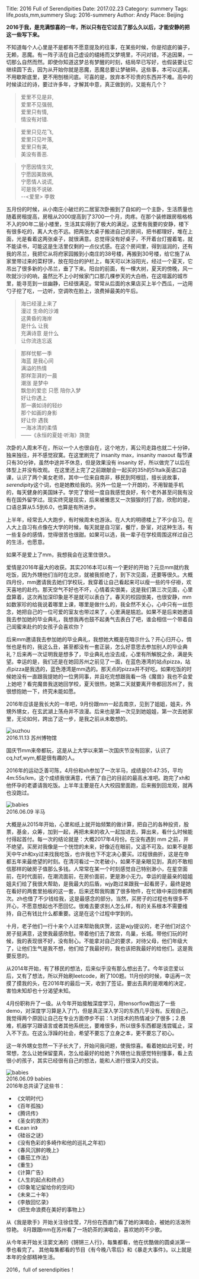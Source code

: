 Title: 2016 Full of Serendipities
Date: 2017.02.23
Category: summery
Tags: life,posts,mm,summery
Slug: 2016-summery
Author: Andy
Place: Beijing

**2016于我，是充满惊喜的一年，所以只有在它过去了那么久以后，才能安静的把这一些写下来。**

不知道每个人心里是不是都有不愿意提及的往事，在某些时候，你是彻底的骗子，无赖，恶魔。有一阵子活在自己虚设的缱绻而又梦境里，不问对错，不追因果，一切那么自然而然。即使你知道这梦总有梦醒的时刻，结局早已写好，也假装要让它继续圆下去，因为从开始你就是恶魔，恶魔总要让梦破碎。这些事，本可以远离，不用歇斯底里，更不用刨根问底。可喜的是，放弃本不珍贵的东西并不难。高中的时候读过的诗，要过许多年，才解其中意，真正做到的，又能有几个？

>爱里不见是非,  
>爱里不见强弱,  
>爱里只有情,  
>情没有对错.   

>爱里只见花飞,  
>爱里只见叶落,  
>爱里只有美,  
>美没有善恶.  

>宁愿因情生灾,  
>宁愿因美致祸,  
>宁愿情人说谎,  
>可是我不说破.  
>--<爱里> 李敖


五月份的时候，从小南庄小破烂的二居室次卧搬到了自如的一个主卧，生活质量也随着房租提高，房租从2000提高到了3700一个月，肉疼。在那个装修跟房租格格不入的90年二层小楼里，生活其实得到了极大的满足。这里有我要的安静，楼下有很多吃的，离人大也不远。把两张大桌子搬进自己的房间，把书都理好，堆在上面，光是看着这两张桌子，就很满意。总觉得没有好桌子，不开着台灯握着笔，就不能读书，可能这是生活里仅剩的一点仪式感。在这个房间里，得到滋润的，还有我的吊兰，我把它从将府家园搬到小南庄的38号楼，再搬到30号楼，给它施了从家里带过来的菜籽饼，放在阳台的护栏上，每天可以沐浴阳光，经过一个夏天，它吊出了很多新的小吊兰，垂了下来。阳台的前面，有一棵大树，夏天的傍晚，风一吹就沙沙的响，虽然比不上小时候家门口那几棵参天的大白杨，在这喧嚣的城市里，能寻觅到一丝幽静，已经很满足。常常从后面的水果店买上半个西瓜，一边用勺子挖了吃，一边听，空调吹在脸上，浪费掉最美的午后。

>海已经漫上来了  
>漫过 生命的沙滩  
>这黄昏的海岸  
>是什么 让我  
>充满诗意 是什么   
>让你流连忘返

>那样忧郁一季  
>海蓝 是我心间  
>满溢的热情  
>那样澎湃的一晨  
>潮涨 是梦中  
>飘忽的爱恋 
>只愿 陪你入梦  
>好让你遇上  
>那一袭如诗的轻纱  
>那个如画的身影  
>好让你 遇我  
>一海冰清的柔情  
>——《永恒的夏娃·听海》旖旎

次卧的人周末不在，所以一个人也很自在，这个地方，离公司走路也就二十分钟，独来独往，并不感觉寂寞。在这里刷完了 insanity max，insanity maxout 每节课只有30分钟，虽然中途并不休息，但是效果没有 insanity 好，所以做完了以后在体型上并没有改观。 在这里还上完了之前跟献会一起买的35h的51talk英语口语课，认识了两个美女老师，其中一位来自南非，移民到阿根廷，擅长说故事，*serendipity*这个词，也是她教给我的。另外一位是一个开朗的，不用智能手机的，每天健身的美国妹子。学完了曾经一度自我感觉良好，有个老外甚至问我有没有在国外留学过。现实终究是现实，后来被雅思又一次狠狠的打了脸，欣慰的是，口语总算从5.5到6.0，也算是有所进步。

上半年，经常去人大跑步，有时候周末也游泳。在人大的明德楼上了不少自习。在人大上自习有点像在大学的时候，每天就是自习室，餐厅，卧室，对这种生活，有一些复杂的感情，觉得很苦也很甜。如果可以选，我一辈子在学校周围这样过自己的生活，也愿意。

如果不是爱上了mm，我想我会在这里住很久。

爱情是2016年最大的收获。其实2016本可以有一个更好的开始？元旦mm就约我吃饭，因为外甥他们当时在北京，就被我拒绝了，到下次见面，还要等很久。大概四月份，mm邀请我去她们学校玩，我穿着让自己看起来可以瘦一些的牛仔褂，欢天喜地的赴约。那天空气不好也不坏，心情着实很美，这是我们第三次见面，心里盘算着，这次再加深印象是不是就可以表白了。春天的校园很美，也很安静，mm如数家珍的给我说着哪里上课，哪里是做什么的，我全然不关心，心中只有一丝怨念，她把自己的一位可爱的室友也带过来了，心里满是尴尬。如果不是后来她邀请我去参加她的毕业典礼，我想我再也鼓不起勇气去表白了吧，谁会相信一个带着自己闺蜜来赴约的女孩子会喜欢你？

后来mm邀请我去参加她的毕业典礼，我想她大概是在暗示什么？开心归开心，惆怅也是有的，我这么丑，甚至都没有一套正装，怎么好意思去参加别人的毕业典礼？后来再一次证明我是想多了，毕业典礼也没去成，心里有所解脱之余，满是失望。幸运的是，我们还是在她回苏州之前见了一面，在蓝色港湾的站点pizza，站点pizza是我选的，蓝色港湾是mm选的。那天点的pizza并不好吃。如果吃饭的时候她没有一直跟我提她的一位男同事，并且吃完想跟我看一场《魔兽》我也不会爱上她吧？看完魔兽我送她回学校，夏天很热，她第二天就要离开帝都回苏州了，我很想抱她一下，终究未能如愿。

2016年应该是我长大的一年吧，9月份跟mm一起去南京，见到了姐姐，姐夫，外甥外甥女，在玄武湖上荡舟并不浪漫。后来也是第一次见到她姐姐，第一次去她家里，无论如何，跨出了这一步，是我之前从未敢想的。

<div class="figure">
    <img src="/static/images/2016.11.13_su_zhou.jpg" alt="suzhou" class="img-responsive carousel-inner img-rounded"/>
    <div class="caption">2016.11.13 苏州博物馆</div>
 </div>

国庆节mm来帝都玩，这是从上大学以来第一次国庆节没有回家，认识了cq,hzf,wym,都是很有趣的人。

2016年的运动乏善可陈，4月份和xh参加了一次半马，成绩是01:47:35，平均4m:55s/km，这个成绩我很满意，代表了自己的目前的最高水准吧。跑完了xh和他怀孕的老婆请我吃饭。上半年主要是在人大校园里面跑，后来搬到回龙观，就再也没跑过。
 <div class="figure"> 
        <img src="/static/images/2016.04.17_half_marathon.jpg" alt="babies" class="carousel-inner  img-rounded img-responsive center-block"/>
        <div class="caption">2016.06.09 半马</div>
</div>

大概是从2015年开始，心里和纸上就开始频繁的做计算，把自己的各种投资，股票，基金，众筹，加到一起，再把未来的收入一起加进去，算出来，看什么时候能付得起首付。每一次的结论就是：大概2017年4月份。在没有遇到 mm 之前，并不绝望。买房对我像是一个恍惚的未来，好像近在眼前，又遥不可及。如果不是那天中午zh和xy过来找我吃饭，也许我也下不定决心要买。过程很曲折，这是在帝都五年来最绝望的时刻。在清河看过一次老破小，如果不是亲眼见到，真的不敢相信那样的破房子值那么多钱。人常常在某一个时刻感觉自己特别渺小，在星空面前，在时代面前，在潮流面前，在房价面前，更是渺小无力。幸运的是最亲的姐姐姐夫们给了我很大帮助，是我最大的后盾，wjy跑过来跟我一起看房子，最终是她在看好的两套里拍板的这一套，后来还帮我购置了很多物件，在忙碌中来回帝都两次。zh也借了不少钱给我，这是最感念的部分。当然，买房子的过程也有很多不开心，不愿意想起也不愿回忆。很难去要求别人怎么样，有的关系根本不需要维持，自己有钱比什么都重要。这是在这个过程中学到的。

十月，老子他们一行十来个人过来帮助我庆贺，这是wjy提议的，老子他们对这个房子挺满意，这使我最感欣慰。带着他们去了故宫，鸟巢，长城。带他们玩的时候，我的表现很不好，没有耐心。不能拿对自己的要求，对待父母，他们年级大了，让他们生气是我不想，他们给了我最好的，我也该把我最好的给他们。这是我要反思的。

从2014年开始，有了移民的想法，后来似乎没有那么想出去了。今年谈恋爱以后，又有了想法，所以开始刷leetcode，刷了100题。11月份的时候，幸运再一次摸了摸我的头，在2016年的最后一天，收到了签证。要出去真的是艰难的决定，害怕未知却也十分渴望未知。

4月份职称升了一级。从今年开始接触深度学习，用tensorflow跑出了一些demo，对深度学习算是入了门，但是真正深入学习的东西几乎没有。反观自己，我觉得两个原因让自己在专业方面停步不前：1.对技术的热情减少了很多；2.畏难，机器学习跟语言或者其他系统比，要难很多，所以很多东西都是浅尝辄止，深入不下去。在这么浮躁的社会，希望不要忘了立身之本，更不要忘了初心。

这一年外甥女忽然一下子长大了，开始问我问题，使我惊喜。看着她如此可爱，时常想，怎么让她保留童真，怎么给最好的给她？外甥也让我感觉特别懂事，看上去很小的孩子，其实已经很有自己的想法，能和人进行很深入的交谈。
<div class="figure narrow">
        <img src="/static/images/2016.06.09_babies.jpg" alt="babies" class="carousel-inner  img-rounded img-responsive center-block"/>
        <div class="caption">2016.06.09 babies</div>
</div>
2016年总共读了这些书：

* 《文明时代》
* 《百年孤独》
* 《腾讯传》
* 《圣女的救济》
* 《Lean in》
* 《硅谷之谜》
* 《没有色彩的多崎作和他的巡礼之年初》
* 《春风沉醉的晚上》
* 《番茄工作法》
* 《重生》
* 《计算广告》
* 《人生的起点和终点》
* 《印象笔记留给你的空间》
* 《未来二十年》
* 《李敖回忆录》
* 《把生命浪费在美好的事物上》




从《我是歌手》开始关注徐佳莹，7月份在西直门看了她的演唱会，被她的活泼所惊艳。
8月跟跟mm在苏州看了一场奶茶的演唱会，喜欢她的不少歌。

从今年来开始关注窦文涛的《锵锵三人行》，每集都看，他在优酷做的圆桌派第一季也看完了。
其他每集都看的节目《有今晚八零后》和《暴走大事件》。以上就是本年的全部精神生活。


2016，full of serendipities！


